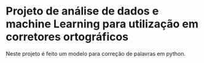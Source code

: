 # Projeto de análise de dados e machine Learning para utilização em corretores ortográficos

Neste projeto é feito um modelo para correção de palavras em python.
